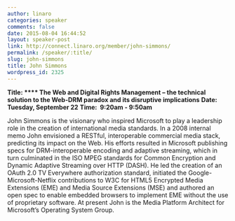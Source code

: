 ```yaml
---
author: linaro
categories: speaker
comments: false
date: 2015-08-04 16:44:52
layout: speaker-post
link: http://connect.linaro.org/member/john-simmons/
permalink: /speaker/:title/
slug: john-simmons
title: John Simmons
wordpress_id: 2325
---
```


**Title: **** The Web and Digital Rights Management – the technical solution to the Web-DRM paradox and its disruptive implications**
**Date: Tuesday, September 22**
**Time:  9:20am - 9:50am**
  

John Simmons is the visionary who inspired Microsoft to play a leadership role in the creation of international media standards. In a 2008 internal memo John envisioned a RESTful, interoperable commercial media stack, predicting its impact on the Web. His efforts resulted in Microsoft publishing specs for DRM-interoperable encoding and adaptive streaming, which in turn culminated in the ISO MPEG standards for Common Encryption and Dynamic Adaptive Streaming over HTTP (DASH). He led the creation of an OAuth 2.0 TV Everywhere authorization standard, initiated the Google-Microsoft-Netflix contributions to W3C for HTML5 Encrypted Media Extensions (EME) and Media Source Extensions (MSE) and authored an open spec to enable embedded browsers to implement EME without the use of proprietary software. At present John is the Media Platform Architect for Microsoft’s Operating System Group.